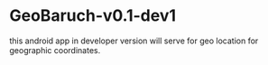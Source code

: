 # GeoBaruch-v0.1-dev1
this android app in developer version will serve for geo location for geographic coordinates.
